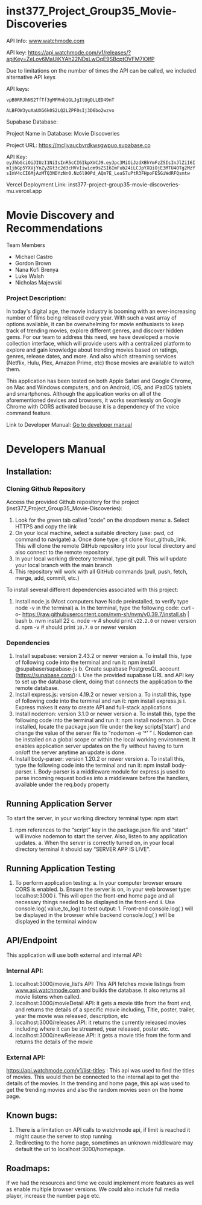 # inst377_Project_Group35_Movie-Discoveries

API Info: www.watchmode.com

API key: https://api.watchmode.com/v1/releases/?apiKey=ZeLov6MaUiKYAh22NDsLwOqE9SBcptOVFM7lOlfP

Due to limitations on the number of times the API can be called, we included alternative API keys

API keys: 

`vpB0RRJhNS2TfTf3gMFMnb1GLJgItUgDLLED49nT`

`ALBFOW3yuAaUXG6k0S2LQ2LZPF0sIj3D6bo2wzvo`


Supabase Database:

Project Name in Database: Movie Discoveries
    
Project URL: https://mcljyaucbvrdkwsgwpuo.supabase.co

API Key: `eyJhbGciOiJIUzI1NiIsInR5cCI6IkpXVCJ9.eyJpc3MiOiJzdXBhYmFzZSIsInJlZiI6Im1jbGp5YXVjYnZyZGt3c2d3cHVvIiwicm9sZSI6ImFub24iLCJpYXQiOjE3MTU4OTg2MzYsImV4cCI6MjAzMTQ3NDYzNn0.Nz6l90Pd_AQm7E_LeaS7uPtR3FHpoFESGiWdRFQsmtw`

Vercel Deployment Link:
    inst377-project-group35-movie-discoveries-mu.vercel.app





# Movie Discovery and Recommendations

Team Members 
- Michael Castro
- Gordon Brown
- Nana Kofi Brenya
- Luke Walsh
- Nicholas Majewski

### Project Description:

In today's digital age, the movie industry is booming with an ever-increasing number of films being released every year. With such a vast array of options available, it can be overwhelming for movie enthusiasts to keep track of trending movies, explore different genres, and discover hidden gems. For our team to address this need, we have developed a movie collection interface, which will provide users with a centralized platform to explore and gain knowledge about trending movies based on ratings, genres, release dates, and more. And also which streaming services (Netflix, Hulu, Plex, Amazon Prime, etc) those movies are available to watch them.

This application has been tested on both Apple Safari and Google Chrome, on Mac and Windows computers, and on Android, iOS, and iPadOS tablets and smartphones. Although the application works on all of the aforementioned devices and browsers, it works seamlessly on Google Chrome with CORS activated because it is a dependency of the voice command feature.

Link to Developer Manual: [Go to developer manual ](#dev-man)

# <a name="dev-man"></a> Developers Manual

## Installation:

### Cloning Github Repository 

Access the provided Github repository for the project (inst377_Project_Group35_Movie-Discoveries):
1. Look for the green tab called “code” on the dropdown menu:
    a. Select HTTPS and copy the link
2. On your local machine, select a suitable directory (use: pwd, cd command to navigate)
    a. Once done type: git clone Your_github_link. This will clone the remote GitHub repository into your local directory and also connect to the remote repository
3. In your local working directory terminal, type git pull. This will update your local branch with the main branch
4. This repository will work with all GitHub commands (pull, push, fetch, merge, add, commit, etc.)

To install several different dependencies associated with this project: 
1. Install node.js (Most computers have Node preinstalled, to verify type  node -v in the terminal)
    a. In the terminal, type the following code: curl -o- https://raw.githubusercontent.com/nvm-sh/nvm/v0.39.7/install.sh | bash
    b. nvm install 22
    c. node -v # should print `v22.2.0` or newer version
    d. npm -v # should print `10.7.0` or newer version

### Dependencies
1. Install supabase: version 2.43.2 or newer version
    a. To install this, type of following code into the terminal and run it: npm install @supabase/supabase-js
    b. Create supabase PostgresQL account (https://supabase.com/):
        i. Use the provided supabase URL and API key to set up the database client, doing that connects the application to the remote database.
2. Install express.js: version 4.19.2 or newer version
    a. To install this, type of following code into the terminal and run it: npm install express.js
        i. Express makes it easy to create API and full-stack applications
3. Install nodemon: version 3.1.0 or newer version
    a. To install this, type the following code into the terminal and run it: npm install nodemon.
    b. Once installed, locate the package.json file under the key scripts[‘start’] and change the value of the server file to “nodemon -e ‘*’ ”
        i. Nodemon can be installed on a global scope or within the local working environment. It enables application server updates on the fly without having to turn on/off the server               anytime an update is done.
5. Install body-parser: version 1.20.2 or newer version
    a. To install this, type the following code into the terminal and run it: npm install body-parser.
        i. Body-parser is a middleware module for express.js used to parse incoming request bodies into a middleware before the handlers, available under the req.body property

## Running Application Server

To start the server, in your working directory terminal type: npm start
1. npm references to the “script” key in the package.json file and “start” will invoke nodemon to start the server. Also, listen to any application updates.
    a. When the server is correctly turned on, in your local directory terminal it should say “SERVER APP IS LIVE”.

## Running Application Testing

1. To perform application testing:
    a. In your computer browser ensure CORS is enabled.
    b. Ensure the server is on, in your web browser type: localhost:3000
        i. This will open the front-end home page and all necessary things needed to be displayed in the front-end 
        ii. Use console.log( value_to_log) to test output:
            1. Front-end console.log( ) will be displayed in the browser while backend console.log( ) will be displayed in the terminal window

## API/Endpoint

This application will use both external and internal API:

### Internal API:

1. localhost:3000/movie_list’s API: This API fetches movie listings from www.api.watchmode.com and builds the database. It also returns all movie listens when called.
2. localhost:3000/movieDetail API: it gets a movie title from the front end, and returns the details of a specific movie including, Title, poster, trailer, year the movie was released, description, etc
3. localhost:3000/releases API: it returns the currently released movies including where it can be streamed, year released, poster etc.
4. localhost:3000/newRelease API: it gets a movie title from the form and returns the details of the movie

### External API:

https://api.watchmode.com/v1/list-titles : This api was used to find the titles of movies. This would then be connected to the internal api to get the details of the movies. In the trending and home page, this api was used to get the trending movies and also the random movies seen on the home page. 

## Known bugs:
1. There is a limitation on API calls to watchmode api, if limit is reached it might cause the server to stop running 
2. Redirecting to the home page, sometimes an unknown middleware may default the url to localhost:3000/homepage.

## Roadmaps:
If we had the resources and time we could implement more features as well as enable multiple browser versions. We could also include full media player, increase the number page etc.

